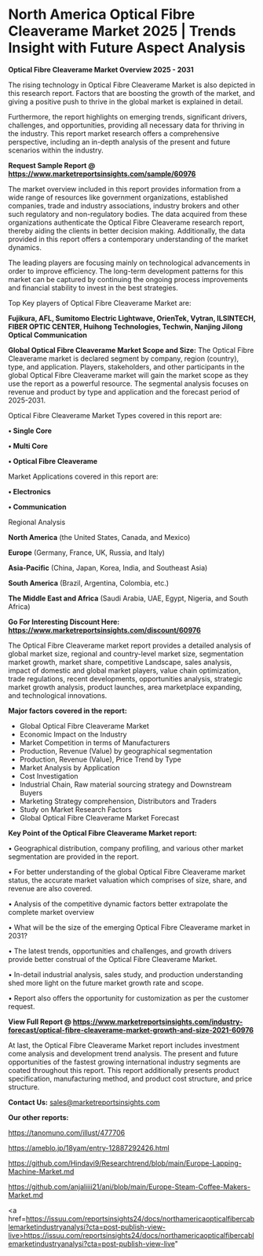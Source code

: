 # North America Optical Fibre Cleaverame Market 2025 | Trends Insight with Future Aspect Analysis

<Strong> Optical Fibre Cleaverame Market Overview 2025 - 2031</strong>

The rising technology in Optical Fibre Cleaverame Market is also depicted in this research report. Factors that are boosting the growth of the market, and giving a positive push to thrive in the global market is explained in detail.

Furthermore, the report highlights on emerging trends, significant drivers, challenges, and opportunities, providing all necessary data for thriving in the industry. This report market research offers a comprehensive perspective, including an in-depth analysis of the present and future scenarios within the industry.

<strong>Request Sample Report @ <a href=https://www.marketreportsinsights.com/sample/60976>https://www.marketreportsinsights.com/sample/60976</a></strong>

The market overview included in this report provides information from a wide range of resources like government organizations, established companies, trade and industry associations, industry brokers and other such regulatory and non-regulatory bodies. The data acquired from these organizations authenticate the Optical Fibre Cleaverame research report, thereby aiding the clients in better decision making. Additionally, the data provided in this report offers a contemporary understanding of the market dynamics.

The leading players are focusing mainly on technological advancements in order to improve efficiency. The long-term development patterns for this market can be captured by continuing the ongoing process improvements and financial stability to invest in the best strategies.

Top Key players of Optical Fibre Cleaverame Market are:

<strong>Fujikura, AFL, Sumitomo Electric Lightwave, OrienTek, Vytran, ILSINTECH, FIBER OPTIC CENTER, Huihong Technologies, Techwin, Nanjing Jilong Optical Communication</strong>

<strong><b>Global Optical Fibre Cleaverame Market Scope and Size:</b></strong>
The Optical Fibre Cleaverame market is declared segment by company, region (country), type, and application. Players, stakeholders, and other participants in the global Optical Fibre Cleaverame market will gain the market scope as they use the report as a powerful resource. The segmental analysis focuses on revenue and product by type and application and the forecast period of 2025-2031.

Optical Fibre Cleaverame Market Types covered in this report are:

<strong>• Single Core

• Multi Core

• Optical Fibre Cleaverame</strong>

Market Applications covered in this report are:

<strong>• Electronics

• Communication</strong> 

Regional Analysis

<strong>North America</strong> (the United States, Canada, and Mexico)

<strong>Europe</strong> (Germany, France, UK, Russia, and Italy)

<strong>Asia-Pacific</strong> (China, Japan, Korea, India, and Southeast Asia)

<strong>South America</strong> (Brazil, Argentina, Colombia, etc.)

<strong>The Middle East and Africa</strong> (Saudi Arabia, UAE, Egypt, Nigeria, and South Africa)

<strong>Go For Interesting Discount Here: <a href=https://www.marketreportsinsights.com/discount/60976>https://www.marketreportsinsights.com/discount/60976</a></strong>

The Optical Fibre Cleaverame market report provides a detailed analysis of global market size, regional and country-level market size, segmentation market growth, market share, competitive Landscape, sales analysis, impact of domestic and global market players, value chain optimization, trade regulations, recent developments, opportunities analysis, strategic market growth analysis, product launches, area marketplace expanding, and technological innovations.

<strong><b>Major factors covered in the report:</b></strong>
<ul>
  <li>Global Optical Fibre Cleaverame Market </li>
  <li>Economic Impact on the Industry</li>
  <li>Market Competition in terms of Manufacturers</li>
  <li>Production, Revenue (Value) by geographical segmentation</li>
  <li>Production, Revenue (Value), Price Trend by Type</li>
  <li>Market Analysis by Application</li>
  <li>Cost Investigation</li>
  <li>Industrial Chain, Raw material sourcing strategy and Downstream Buyers</li>
  <li>Marketing Strategy comprehension, Distributors and Traders</li>
  <li>Study on Market Research Factors</li>
  <li>Global Optical Fibre Cleaverame Market Forecast</li>
</ul>

<strong><b>Key Point of the Optical Fibre Cleaverame Market report:</b></strong>

• Geographical distribution, company profiling, and various other market segmentation are provided in the report.

• For better understanding of the global Optical Fibre Cleaverame market status, the accurate market valuation which comprises of size, share, and revenue are also covered.

• Analysis of the competitive dynamic factors better extrapolate the complete market overview

• What will be the size of the emerging Optical Fibre Cleaverame market in 2031?

• The latest trends, opportunities and challenges, and growth drivers provide better construal of the Optical Fibre Cleaverame Market.

• In-detail industrial analysis, sales study, and production understanding shed more light on the future market growth rate and scope.

• Report also offers the opportunity for customization as per the customer request.

<strong><b>View Full Report @ <a href=https://www.marketreportsinsights.com/industry-forecast/optical-fibre-cleaverame-market-growth-and-size-2021-60976>https://www.marketreportsinsights.com/industry-forecast/optical-fibre-cleaverame-market-growth-and-size-2021-60976</a></b></strong>


At last, the Optical Fibre Cleaverame Market report includes investment come analysis and development trend analysis. The present and future opportunities of the fastest growing international industry segments are coated throughout this report. This report additionally presents product specification, manufacturing method, and product cost structure, and price structure.

<strong>Contact Us:</strong>
sales@marketreportsinsights.com

<strong>Our other reports:</strong>

<a href=https://tanomuno.com/illust/477706>https://tanomuno.com/illust/477706</a>

<a href=https://ameblo.jp/18yam/entry-12887292426.html>https://ameblo.jp/18yam/entry-12887292426.html</a>

<a href=https://github.com/Hindavi9/Researchtrend/blob/main/Europe-Lapping-Machine-Market.md>https://github.com/Hindavi9/Researchtrend/blob/main/Europe-Lapping-Machine-Market.md</a>

<a href=https://github.com/anjaliiii21/ani/blob/main/Europe-Steam-Coffee-Makers-Market.md>https://github.com/anjaliiii21/ani/blob/main/Europe-Steam-Coffee-Makers-Market.md</a>

<a href=https://issuu.com/reportsinsights24/docs/northamericaopticalfibercablemarketindustryanalysi?cta=post-publish-view-live>https://issuu.com/reportsinsights24/docs/northamericaopticalfibercablemarketindustryanalysi?cta=post-publish-view-live</a>"

